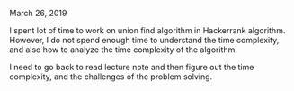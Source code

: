 March 26, 2019<br>

I spent lot of time to work on union find algorithm in Hackerrank algorithm. However, I do not spend enough time to understand the time complexity, and also how to analyze the time complexity of the algorithm. <br>

I need to go back to read lecture note and then figure out the time complexity, and the challenges of the problem solving. <br>
